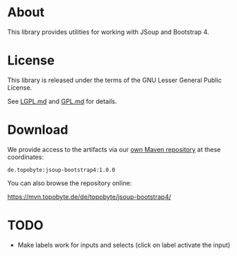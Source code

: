 # About

This library provides utilities for working with JSoup and Bootstrap 4.

# License

This library is released under the terms of the GNU Lesser General Public
License.

See [LGPL.md](LGPL.md) and [GPL.md](GPL.md) for details.

# Download

We provide access to the artifacts via our
[own Maven repository](https://mvn.topobyte.de) at these coordinates:

    de.topobyte:jsoup-bootstrap4:1.0.0

You can also browse the repository online:

<https://mvn.topobyte.de/de/topobyte/jsoup-bootstrap4/>

# TODO

* Make labels work for inputs and selects (click on label activate the input)
